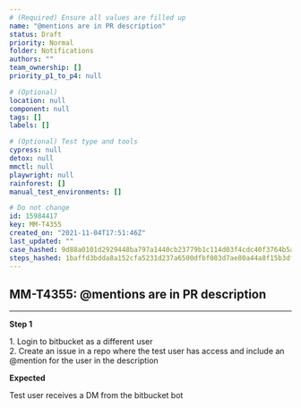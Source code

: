 ```yaml
---
# (Required) Ensure all values are filled up
name: "@mentions are in PR description"
status: Draft
priority: Normal
folder: Notifications
authors: ""
team_ownership: []
priority_p1_to_p4: null

# (Optional)
location: null
component: null
tags: []
labels: []

# (Optional) Test type and tools
cypress: null
detox: null
mmctl: null
playwright: null
rainforest: []
manual_test_environments: []

# Do not change
id: 15984417
key: MM-T4355
created_on: "2021-11-04T17:51:46Z"
last_updated: ""
case_hashed: 9d88a0101d2929448ba797a1440cb23779b1c114d03f4cdc40f3764b5af5a1548047d2fbf52ba65899a463f7afd1a9e6
steps_hashed: 1baffd3bdda8a152cfa5231d237a6500dfbf083d7ae80a44a8f15b3dfeb8d8305078f091dd4b9e2aeba264ec939b9798
---
```


<!-- (Auto-generated) Based on frontmatter's "key" and "name" -->

## MM-T4355: @mentions are in PR description

---

**Step 1**

1\. Login to bitbucket as a different user\
2\. Create an issue in a repo where the test user has access and include an @mention for the user in the description

**Expected**

Test user receives a DM from the bitbucket bot
